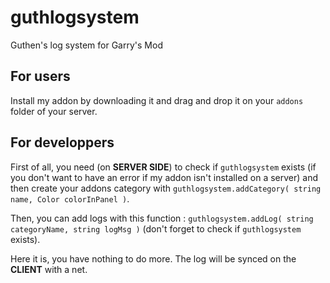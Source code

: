# guthlogsystem
Guthen's log system for Garry's Mod

## For users

Install my addon by downloading it and drag and drop it on your `addons` folder of your server.

## For developpers

First of all, you need (on **SERVER SIDE**) to check if `guthlogsystem` exists (if you don't want to have an error if my addon isn't installed on a server) and then create your addons category with `guthlogsystem.addCategory( string name, Color colorInPanel )`.

Then, you can add logs with this function : `guthlogsystem.addLog( string categoryName, string logMsg )` (don't forget to check if `guthlogsystem` exists).

Here it is, you have nothing to do more. The log will be synced on the **CLIENT** with a net.
